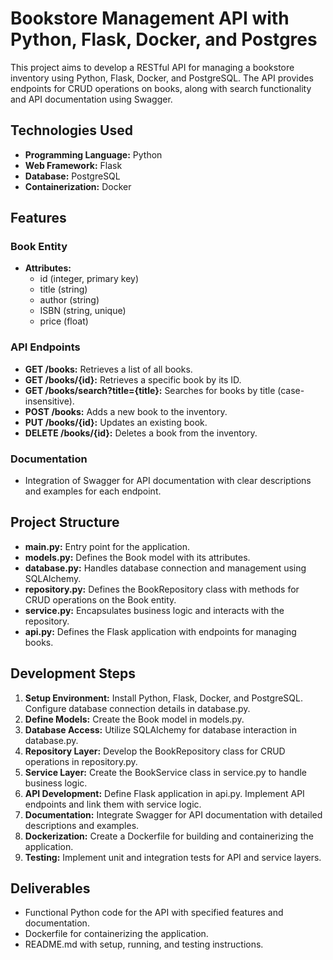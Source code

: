 # Bookstore Management API with Python, Flask, Docker, and Postgres

This project aims to develop a RESTful API for managing a bookstore inventory using Python, Flask, Docker, and PostgreSQL. The API provides endpoints for CRUD operations on books, along with search functionality and API documentation using Swagger.

## Technologies Used

- **Programming Language:** Python
- **Web Framework:** Flask
- **Database:** PostgreSQL
- **Containerization:** Docker

## Features

### Book Entity

- **Attributes:** 
  - id (integer, primary key)
  - title (string)
  - author (string)
  - ISBN (string, unique)
  - price (float)

### API Endpoints

- **GET /books:** Retrieves a list of all books.
- **GET /books/{id}:** Retrieves a specific book by its ID.
- **GET /books/search?title={title}:** Searches for books by title (case-insensitive).
- **POST /books:** Adds a new book to the inventory.
- **PUT /books/{id}:** Updates an existing book.
- **DELETE /books/{id}:** Deletes a book from the inventory.

### Documentation

- Integration of Swagger for API documentation with clear descriptions and examples for each endpoint.

## Project Structure

- **main.py:** Entry point for the application.
- **models.py:** Defines the Book model with its attributes.
- **database.py:** Handles database connection and management using SQLAlchemy.
- **repository.py:** Defines the BookRepository class with methods for CRUD operations on the Book entity.
- **service.py:** Encapsulates business logic and interacts with the repository.
- **api.py:** Defines the Flask application with endpoints for managing books.

## Development Steps

1. **Setup Environment:** Install Python, Flask, Docker, and PostgreSQL. Configure database connection details in database.py.
2. **Define Models:** Create the Book model in models.py.
3. **Database Access:** Utilize SQLAlchemy for database interaction in database.py.
4. **Repository Layer:** Develop the BookRepository class for CRUD operations in repository.py.
5. **Service Layer:** Create the BookService class in service.py to handle business logic.
6. **API Development:** Define Flask application in api.py. Implement API endpoints and link them with service logic.
7. **Documentation:** Integrate Swagger for API documentation with detailed descriptions and examples.
8. **Dockerization:** Create a Dockerfile for building and containerizing the application.
9. **Testing:** Implement unit and integration tests for API and service layers.

## Deliverables

- Functional Python code for the API with specified features and documentation.
- Dockerfile for containerizing the application.
- README.md with setup, running, and testing instructions.
